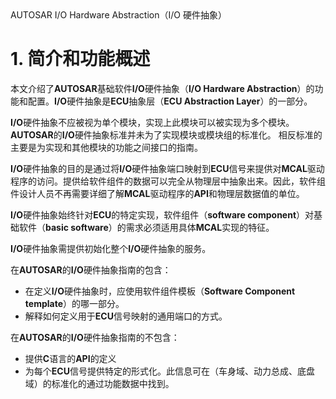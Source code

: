 <section id="title">AUTOSAR I/O Hardware Abstraction（I/O 硬件抽象）</section>

# 1. 简介和功能概述

本文介绍了**AUTOSAR**基础软件**I/O**硬件抽象（**I/O Hardware Abstraction**）的功能和配置。**I/O**硬件抽象是**ECU**抽象层（**ECU Abstraction Layer**）的一部分。

**I/O**硬件抽象不应被视为单个模块，实现上此模块可以被实现为多个模块。 **AUTOSAR**的**I/O**硬件抽象标准并未为了实现模块或模块组的标准化。 相反标准的主要是为实现和其他模块的功能之间接口的指南。

**I/O**硬件抽象的目的是通过将**I/O**硬件抽象端口映射到**ECU**信号来提供对**MCAL**驱动程序的访问。提供给软件组件的数据可以完全从物理层中抽象出来。因此，软件组件设计人员不再需要详细了解**MCAL**驱动程序的**API**和物理层数据值的单位。

**I/O**硬件抽象始终针对**ECU**的特定实现，软件组件（**software component**）对基础软件（**basic software**）的需求必须适用具体**MCAL**实现的特征。

**I/O**硬件抽象需提供初始化整个**I/O**硬件抽象的服务。

在**AUTOSAR**的**I/O**硬件抽象指南的包含：

* 在定义**I/O**硬件抽象时，应使用软件组件模板（**Software Component template**）的哪一部分。
* 解释如何定义用于**ECU**信号映射的通用端口的方式。

在**AUTOSAR**的**I/O**硬件抽象指南的不包含：

* 提供**C**语言的**API**的定义
* 为每个**ECU**信号提供特定的形式化。此信息可在（车身域、动力总成、底盘域）的标准化的通过功能数据中找到。 

